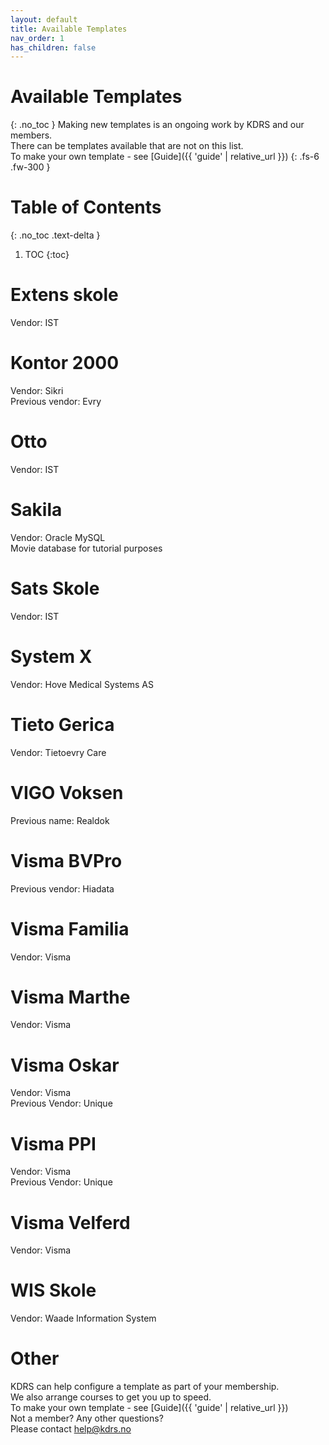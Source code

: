 ```yaml
---
layout: default
title: Available Templates
nav_order: 1
has_children: false
---
```


# Available Templates
{: .no_toc }
Making new templates is an ongoing work by KDRS and our members.\
There can be templates available that are not on this list.\
To make your own template - see [Guide]({{ 'guide' | relative_url }})
{: .fs-6 .fw-300 }

# Table of Contents
{: .no_toc .text-delta }

1. TOC
{:toc}

# Extens skole
Vendor: IST

# Kontor 2000
Vendor: Sikri\
Previous vendor: Evry

# Otto
Vendor: IST

# Sakila
Vendor: Oracle MySQL\
Movie database for tutorial purposes

# Sats Skole
Vendor: IST

# System X
Vendor: Hove Medical Systems AS

# Tieto Gerica
Vendor: Tietoevry Care

# VIGO Voksen
Previous name: Realdok

# Visma BVPro
Previous vendor: Hiadata

# Visma Familia
Vendor: Visma

# Visma Marthe
Vendor: Visma

# Visma Oskar
Vendor: Visma\
Previous Vendor: Unique

# Visma PPI
Vendor: Visma\
Previous Vendor: Unique

# Visma Velferd
Vendor: Visma

# WIS Skole
Vendor: Waade Information System

# Other
KDRS can help configure a template as part of your membership.\
We also arrange courses to get you up to speed.\
To make your own template - see [Guide]({{ 'guide' | relative_url }})\
Not a member? Any other questions? \
Please contact [help@kdrs.no](mailto:hjelp@kdrs.no)

